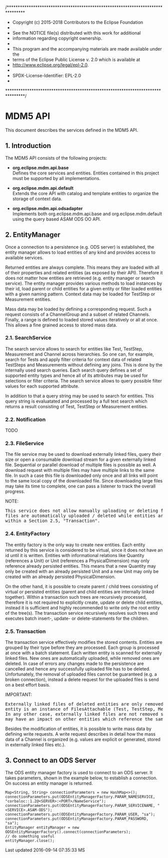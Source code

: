 /********************************************************************************
 * Copyright (c) 2015-2018 Contributors to the Eclipse Foundation
 *
 * See the NOTICE file(s) distributed with this work for additional
 * information regarding copyright ownership.
 *
 * This program and the accompanying materials are made available under the
 * terms of the Eclipse Public License v. 2.0 which is available at
 * http://www.eclipse.org/legal/epl-2.0.
 *
 * SPDX-License-Identifier: EPL-2.0
 *
 ********************************************************************************/

# MDM5 API #


This document describes the services defined in the MDM5 API.


## 1. Introduction ##

The MDM5 API consists of the following projects:


-   **org.eclipse.mdm.api.base**\
    Defines the core services and entities. Entities contained in this
    project must be supported by all implementations.

-   **org.eclipse.mdm.api.default**\
    Extends the core API with catalog and template entities to organize
    the storage of context data.

-   **org.eclipse.mdm.api.odsadapter**\
    Implements both org.eclipse.mdm.api.base and org.eclipse.mdm.default
    using the query based ASAM ODS OO API.


## 2. EntityManager ##

Once a connection to a persistence (e.g. ODS server) is established, the
entity manager allows to load entities of any kind and provides access
to available services.


Returned entities are always complete. This means they are loaded with
all of their properties and related entities (as exposed by their API).
Therefore it does not matter how entities are retrieved (e.g. entity
manager or search service). The entity manager provides various methods
to load instances by their id, load parent or child entities for a given
entity or filter loaded entities with a given naming pattern. Context
data may be loaded for TestStep or Measurement entities.


Mass data may be loaded by defining a corresponding request. Such a
request consists of a ChannelGroup and a subset of related Channels.
Finally, a range is defined to loaded stored values iteratively or all at
once. This allows a fine grained access to stored mass data.


### 2.1. SearchService ###

The search service allows to search for entities like Test, TestStep,
Measurement and Channel across hierarchies. So one can, for example,
search for Tests and apply filter criteria for context data of related
TestSteps and Measurements without defining any joins. This is done by
the internally used search queries. Each search query defines a set of
supported entity types and hence all of its attributes may be used for
selections or filter criteria. The search service allows to query
possible filter values for each supported attribute.


In addition to that a query string may be used to search for entities.
This query string is evaluatated and processed by a full text search
which returns a result consisting of Test, TestStep or Measurement
entities.


### 2.2. Notification ###

TODO


### 2.3. FileService ###

The file service may be used to download externally linked files, query
their size or open a consumable download stream for a given externally
linked file. Sequential or parallel download of multiple files is
possible as well. A download request with multiple files may have
multiple links to the same file. In such a case this file is downloaded
only once and all links will point to the same local copy of the
downloaded file. Since downloading large files may take its time to
complete, one can pass a listener to track the overall progress.

NOTE:
<pre>
This service does not allow manually uploading or deleting files. Instead 
files are automatically uploaded / deleted while entities are written 
within a Section 2.5, "Transaction".
</pre>

### 2.4. EntityFactory ###

The entity factory is the only way to create new entities. Each entity
returned by this service is considered to be virtual, since it does not
have an id until it is written. Entities with informational relations
like Quantity (references a Unit) or Unit (references a
PhysicalDimension) may only reference already persisted entities. This
means that a new Quantity may only be created with an already persisted
Unit and a new Unit may only be created with an already persisted
PhysicalDimension.


On the other hand, it is possible to create parent / child trees
consisting of virtual or persisted entities (parent and child entities
are internally linked together). Within a transaction such trees are
recursively processed, therefore it is not required to explicitly
create, update or delete child entities, instead it is sufficient and
highly recommended to write only the root entity of the tree(s). The
transaction service recursively resolves such trees and executes batch
insert-, update- or delete-statements for the children.


### 2.5. Transaction ###

The transaction service effectively modifies the stored contents.
Entities are grouped by their type before they are processed. Each group
is processed at once with a batch statement. Each written entity is
scanned for externally linked files. New ones are automatically uploaded,
while removed ones are deleted. In case of errors any changes made to the
persistence are cancelled and hence any successfully uploaded file has to
be deleted. Unfortunately, the removal of uploaded files cannot be
guaranteed (e.g. a broken connection), instead a delete request for the
uploaded files is send on a best effort basis.

IMPORTANT:
<pre>
Externally linked files of deleted entities are only removed if the
entity is an instance of FilesAttachable (Test, TestStep, Measurement).
In any other case, externally linked files are not removed since this 
may have an impact on other entities which reference the same file.
</pre>

Besides the modification of entities, it is possible to write mass data
by defining write requests. A write request describes in detail how the
mass data of a Channel is organized (e.g. values are explicit or
generated, stored in externally linked files etc.).



## 3. Connect to an ODS Server ##

The ODS entity manager factory is used to connect to an ODS server. It
takes parameters, shown in the example below, to establish a
connection. On success an entity manager is returned.


    Map<String, String> connectionParameters = new HashMap<>();
    connectionParameters.put(ODSEntityManagerFactory.PARAM_NAMESERVICE, "corbaloc::1.2@<SERVER>:<PORT>/NameService");
    connectionParameters.put(ODSEntityManagerFactory.PARAM_SERVICENAME, "<SERVICE>.ASAM-ODS");
    connectionParameters.put(ODSEntityManagerFactory.PARAM_USER, "sa");
    connectionParameters.put(ODSEntityManagerFactory.PARAM_PASSWORD, "sa");
    EntityManager entityManager = new ODSEntityManagerFactory().connect(connectionParameters);
    // do something useful
    entityManager.close();

Last updated 2016-09-14 07:35:33 MS